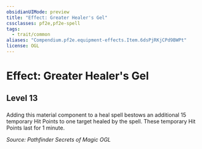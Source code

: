 ```yaml
---
obsidianUIMode: preview
title: "Effect: Greater Healer's Gel"
cssclasses: pf2e,pf2e-spell
tags:
  - trait/common
aliases: "Compendium.pf2e.equipment-effects.Item.6dsPjRKjCPd9BWPt"
license: OGL
---
```

# Effect: Greater Healer's Gel
## Level 13
### 






Adding this material component to a heal spell bestows an additional 15 temporary Hit Points to one target healed by the spell. These temporary Hit Points last for 1 minute.

*Source: Pathfinder Secrets of Magic*
*OGL*